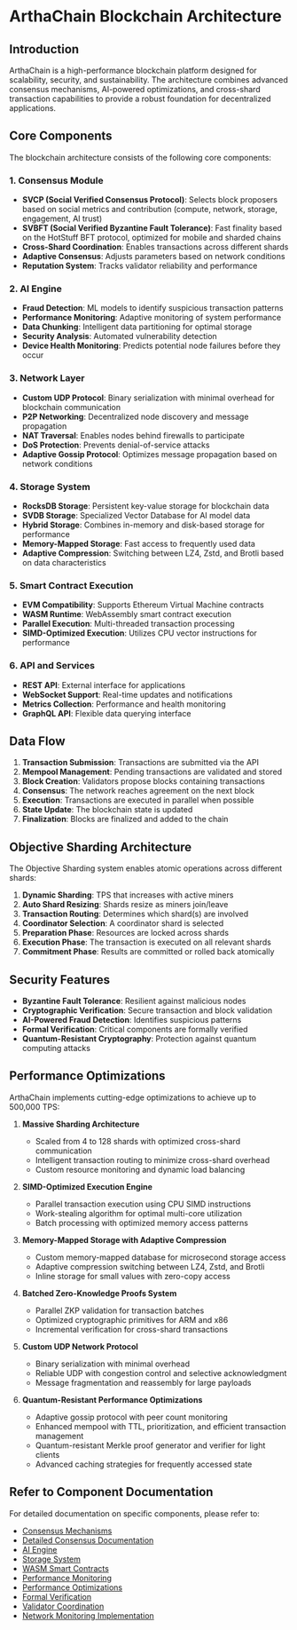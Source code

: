 # ArthaChain Blockchain Architecture

## Introduction

ArthaChain is a high-performance blockchain platform designed for scalability, security, and sustainability. The architecture combines advanced consensus mechanisms, AI-powered optimizations, and cross-shard transaction capabilities to provide a robust foundation for decentralized applications.

## Core Components

The blockchain architecture consists of the following core components:

### 1. Consensus Module
- **SVCP (Social Verified Consensus Protocol)**: Selects block proposers based on social metrics and contribution (compute, network, storage, engagement, AI trust)
- **SVBFT (Social Verified Byzantine Fault Tolerance)**: Fast finality based on the HotStuff BFT protocol, optimized for mobile and sharded chains
- **Cross-Shard Coordination**: Enables transactions across different shards
- **Adaptive Consensus**: Adjusts parameters based on network conditions
- **Reputation System**: Tracks validator reliability and performance

### 2. AI Engine
- **Fraud Detection**: ML models to identify suspicious transaction patterns
- **Performance Monitoring**: Adaptive monitoring of system performance
- **Data Chunking**: Intelligent data partitioning for optimal storage
- **Security Analysis**: Automated vulnerability detection
- **Device Health Monitoring**: Predicts potential node failures before they occur

### 3. Network Layer
- **Custom UDP Protocol**: Binary serialization with minimal overhead for blockchain communication
- **P2P Networking**: Decentralized node discovery and message propagation
- **NAT Traversal**: Enables nodes behind firewalls to participate
- **DoS Protection**: Prevents denial-of-service attacks
- **Adaptive Gossip Protocol**: Optimizes message propagation based on network conditions

### 4. Storage System
- **RocksDB Storage**: Persistent key-value storage for blockchain data
- **SVDB Storage**: Specialized Vector Database for AI model data
- **Hybrid Storage**: Combines in-memory and disk-based storage for performance
- **Memory-Mapped Storage**: Fast access to frequently used data
- **Adaptive Compression**: Switching between LZ4, Zstd, and Brotli based on data characteristics

### 5. Smart Contract Execution
- **EVM Compatibility**: Supports Ethereum Virtual Machine contracts
- **WASM Runtime**: WebAssembly smart contract execution
- **Parallel Execution**: Multi-threaded transaction processing
- **SIMD-Optimized Execution**: Utilizes CPU vector instructions for performance

### 6. API and Services
- **REST API**: External interface for applications
- **WebSocket Support**: Real-time updates and notifications
- **Metrics Collection**: Performance and health monitoring
- **GraphQL API**: Flexible data querying interface

## Data Flow

1. **Transaction Submission**: Transactions are submitted via the API
2. **Mempool Management**: Pending transactions are validated and stored
3. **Block Creation**: Validators propose blocks containing transactions
4. **Consensus**: The network reaches agreement on the next block
5. **Execution**: Transactions are executed in parallel when possible
6. **State Update**: The blockchain state is updated
7. **Finalization**: Blocks are finalized and added to the chain

## Objective Sharding Architecture

The Objective Sharding system enables atomic operations across different shards:

1. **Dynamic Sharding**: TPS that increases with active miners
2. **Auto Shard Resizing**: Shards resize as miners join/leave
3. **Transaction Routing**: Determines which shard(s) are involved
4. **Coordinator Selection**: A coordinator shard is selected
5. **Preparation Phase**: Resources are locked across shards
6. **Execution Phase**: The transaction is executed on all relevant shards
7. **Commitment Phase**: Results are committed or rolled back atomically

## Security Features

- **Byzantine Fault Tolerance**: Resilient against malicious nodes
- **Cryptographic Verification**: Secure transaction and block validation
- **AI-Powered Fraud Detection**: Identifies suspicious patterns
- **Formal Verification**: Critical components are formally verified
- **Quantum-Resistant Cryptography**: Protection against quantum computing attacks

## Performance Optimizations

ArthaChain implements cutting-edge optimizations to achieve up to 500,000 TPS:

1. **Massive Sharding Architecture**
   - Scaled from 4 to 128 shards with optimized cross-shard communication
   - Intelligent transaction routing to minimize cross-shard overhead
   - Custom resource monitoring and dynamic load balancing

2. **SIMD-Optimized Execution Engine**
   - Parallel transaction execution using CPU SIMD instructions
   - Work-stealing algorithm for optimal multi-core utilization
   - Batch processing with optimized memory access patterns

3. **Memory-Mapped Storage with Adaptive Compression**
   - Custom memory-mapped database for microsecond storage access
   - Adaptive compression switching between LZ4, Zstd, and Brotli
   - Inline storage for small values with zero-copy access

4. **Batched Zero-Knowledge Proofs System**
   - Parallel ZKP validation for transaction batches
   - Optimized cryptographic primitives for ARM and x86
   - Incremental verification for cross-shard transactions

5. **Custom UDP Network Protocol**
   - Binary serialization with minimal overhead
   - Reliable UDP with congestion control and selective acknowledgment
   - Message fragmentation and reassembly for large payloads

6. **Quantum-Resistant Performance Optimizations**
   - Adaptive gossip protocol with peer count monitoring
   - Enhanced mempool with TTL, prioritization, and efficient transaction management
   - Quantum-resistant Merkle proof generator and verifier for light clients
   - Advanced caching strategies for frequently accessed state

## Refer to Component Documentation

For detailed documentation on specific components, please refer to:

- [Consensus Mechanisms](./consensus.md)
- [Detailed Consensus Documentation](./consensus_detailed.md)
- [AI Engine](./ai_engine.md)
- [Storage System](./storage_system.md)
- [WASM Smart Contracts](./wasm_smart_contracts.md)
- [Performance Monitoring](./performance_monitoring.md)
- [Performance Optimizations](./performance_optimizations.md)
- [Formal Verification](./formal_verification.md)
- [Validator Coordination](./VALIDATOR_COORDINATION.md)
- [Network Monitoring Implementation](../NETWORK_MONITORING_IMPLEMENTATION.md) 